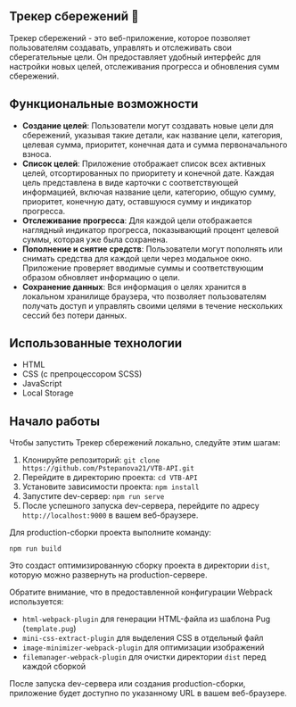 ## Трекер сбережений  💸

Трекер сбережений - это веб-приложение, которое позволяет пользователям создавать, управлять и отслеживать свои сберегательные цели. Он предоставляет удобный интерфейс для настройки новых целей, отслеживания прогресса и обновления сумм сбережений.


## Функциональные возможности

- **Создание целей**: Пользователи могут создавать новые цели для сбережений, указывая такие детали, как название цели, категория, целевая сумма, приоритет, конечная дата и сумма первоначального взноса.
- **Список целей**: Приложение отображает список всех активных целей, отсортированных по приоритету и конечной дате. Каждая цель представлена в виде карточки с соответствующей информацией, включая название цели, категорию, общую сумму, приоритет, конечную дату, оставшуюся сумму и индикатор прогресса.
- **Отслеживание прогресса**: Для каждой цели отображается наглядный индикатор прогресса, показывающий процент целевой суммы, которая уже была сохранена.
- **Пополнение и снятие средств**: Пользователи могут пополнять или снимать средства для каждой цели через модальное окно. Приложение проверяет вводимые суммы и соответствующим образом обновляет информацию о цели.
- **Сохранение данных**: Вся информация о целях хранится в локальном хранилище браузера, что позволяет пользователям получать доступ и управлять своими целями в течение нескольких сессий без потери данных.


## Использованные технологии

- HTML
- CSS (с препроцессором SCSS)
- JavaScript
- Local Storage


## Начало работы

Чтобы запустить Трекер сбережений локально, следуйте этим шагам:

1. Клонируйте репозиторий: `git clone https://github.com/Pstepanova21/VTB-API.git`
2. Перейдите в директорию проекта: `cd VTB-API`
3. Установите зависимости проекта: `npm install`
4. Запустите dev-сервер: `npm run serve`
5. После успешного запуска dev-сервера, перейдите по адресу `http://localhost:9000` в вашем веб-браузере.

Для production-сборки проекта выполните команду:

```
npm run build
```

Это создаст оптимизированную сборку проекта в директории `dist`, которую можно развернуть на production-сервере.

Обратите внимание, что в предоставленной конфигурации Webpack используется:

- `html-webpack-plugin` для генерации HTML-файла из шаблона Pug (`template.pug`)
- `mini-css-extract-plugin` для выделения CSS в отдельный файл
- `image-minimizer-webpack-plugin` для оптимизации изображений
- `filemanager-webpack-plugin` для очистки директории `dist` перед каждой сборкой

После запуска dev-сервера или создания production-сборки, приложение будет доступно по указанному URL в вашем веб-браузере.
